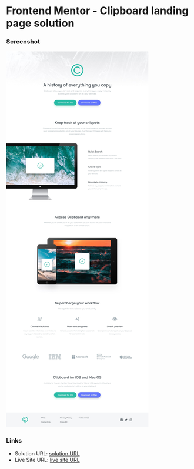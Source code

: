 # Frontend Mentor - Clipboard landing page solution



### Screenshot

![](./design/desktop-design.jpg)


### Links

- Solution URL: [ solution URL](https://github.com/Siddhantkhot/Clipboard-landing-page/)
- Live Site URL: [ live site URL ](https://siddhantkhot.github.io/Clipboard-landing-page/)

